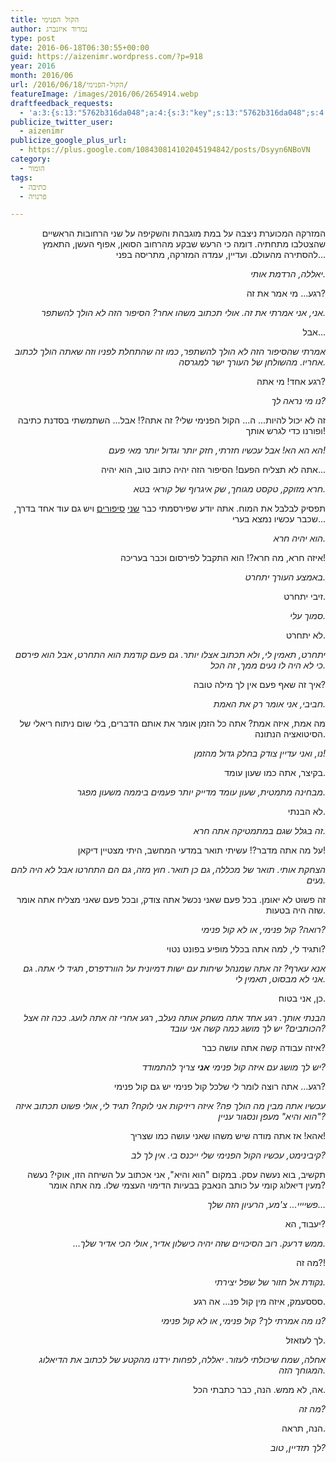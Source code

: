 ```yaml
---
title: הקול הפנימי
author: נמרוד איזנברג
type: post
date: 2016-06-18T06:30:55+00:00
guid: https://aizenimr.wordpress.com/?p=918
year: 2016
month: 2016/06
url: /2016/06/18/הקול-הפנימי/
featureImage: /images/2016/06/2654914.webp
draftfeedback_requests:
  - 'a:3:{s:13:"5762b316da048";a:4:{s:3:"key";s:13:"5762b316da048";s:4:"time";s:10:"1466086166";s:7:"user_id";s:8:"91501967";s:7:"revoked";s:1:"1";}s:13:"5762b3675d88f";a:3:{s:3:"key";s:13:"5762b3675d88f";s:4:"time";s:10:"1466086247";s:7:"user_id";s:8:"91501967";}s:13:"5763fc5fc060d";a:3:{s:3:"key";s:13:"5763fc5fc060d";s:4:"time";s:10:"1466170463";s:7:"user_id";s:8:"91501967";}}'
publicize_twitter_user:
  - aizenimr
publicize_google_plus_url:
  - https://plus.google.com/108430814102045194842/posts/Dsyyn6NBoVN
category:
  - הומור
tags:
  - כתיבה
  - פרנויה

---
```

<p style="text-align:right;" align="justify">
  <span lang="he-IL">המזרקה המכוערת ניצבה על במת מוגבהת והשקיפה על שני הרחובות הראשיים שהצטלבו מתחתיה</span><span lang="en-US">. </span><span lang="he-IL">דומה כי הרעש שבקע מהרחוב הסואן</span><span lang="en-US">, </span><span lang="he-IL">אפוף העשן</span><span lang="en-US">, </span><span lang="he-IL">התאמץ להסתירה מהעולם</span><span lang="en-US">. </span><span lang="he-IL">ועדיין</span><span lang="en-US">, </span><span lang="he-IL">עמדה המזרקה</span><span lang="en-US">, </span><span lang="he-IL">מתריסה בפני...</span>
</p>

<p style="text-align:right;" align="justify">
  <em>יאללה, הרדמת אותי.</em>
</p>

<p style="text-align:right;" align="justify">
  רגע... מי אמר את זה?
</p>

<p style="text-align:right;" align="justify">
  <em>אני, אני אמרתי את זה. אולי תכתוב משהו אחר? הסיפור הזה לא הולך להשתפר.</em>
</p>

<p style="text-align:right;" align="justify">
  אבל...
</p>

<p style="text-align:right;" align="justify">
  <em>אמרתי שהסיפור הזה לא הולך להשתפר, כמו זה שהתחלת לפניו וזה שאתה הולך לכתוב אחריו. מהשולחן של העורך ישר למגרסה.</em>
</p>

<p style="text-align:right;" align="justify">
  רגע אחד! מי אתה?
</p>

<p style="text-align:right;" align="justify">
  <em>נו מי נראה לך?</em>
</p>

<p style="text-align:right;" align="justify">
  זה לא יכול להיות... ה... הקול הפנימי שלי? זה אתה?! אבל... השתמשתי בסדנת כתיבה ופורנו כדי לגרש אותך!
</p>

<p style="text-align:right;" align="justify">
  <em>הא הא הא! אבל עכשיו חזרתי, חזק יותר וגדול יותר מאי פעם!</em>
</p>

<p style="text-align:right;" align="justify">
  אתה לא תצליח הפעם! הסיפור הזה יהיה כתוב טוב, הוא יהיה...
</p>

<p style="text-align:right;" align="justify">
  <em>חרא מזוקק, טקסט מגוחך, שק איגרוף של קוראי בטא.</em>
</p>

<p style="text-align:right;" align="justify">
  תפסיק לבלבל את המוח. אתה יודע שפירסמתי כבר <a href="/2015/09/07/%d7%9e%d7%a9%d7%95%d7%aa%d7%a7%d7%aa-%d7%a1%d7%99%d7%a4%d7%95%d7%a8/">שני</a> <a href="/2015/12/02/%d7%91%d7%9f-%d7%9b%d7%9c%d7%90%d7%99%d7%99%d7%9d-%d7%a1%d7%99%d7%a4%d7%95%d7%a8/">סיפורים</a> ויש גם עוד אחד בדרך, שכבר עכשיו נמצא בערי...
</p>

<p style="text-align:right;" align="justify">
  <em>הוא יהיה חרא.</em>
</p>

<p style="text-align:right;" align="justify">
  איזה חרא, מה חרא?! הוא התקבל לפירסום וכבר בעריכה!
</p>

<p style="text-align:right;" align="justify">
  <em>באמצע העורך יתחרט.</em>
</p>

<p style="text-align:right;" align="justify">
  זיבי יתחרט.
</p>

<p style="text-align:right;" align="justify">
  <em>סמוך עלי.</em>
</p>

<p style="text-align:right;" align="justify">
  לא יתחרט.
</p>

<p style="text-align:right;" align="justify">
  <em>יתחרט, תאמין לי, ולא תכתוב אצלו יותר. גם פעם קודמת הוא התחרט, אבל הוא פירסם כי לא היה לו נעים ממך, זה הכל.<br /> </em>
</p>

<p style="text-align:right;" align="justify">
  איך זה שאף פעם אין לך מילה טובה?
</p>

<p style="text-align:right;" align="justify">
  <em>חביבי, אני אומר רק את האמת.</em>
</p>

<p style="text-align:right;" align="justify">
  מה אמת, איזה אמת? אתה כל הזמן אומר את אותם הדברים, בלי שום ניתוח ריאלי של הסיטואציה הנתונה.
</p>

<p style="text-align:right;" align="justify">
  <em>נו, ואני עדיין צודק בחלק גדול מהזמן!</em>
</p>

<p style="text-align:right;" align="justify">
  בקיצר, אתה כמו שעון עומד.
</p>

<p style="text-align:right;" align="justify">
  <em>מבחינה מתמטית, שעון עומד מדייק יותר פעמים ביממה משעון מפגר.</em>
</p>

<p style="text-align:right;" align="justify">
  לא הבנתי.
</p>

<p style="text-align:right;" align="justify">
  <em>זה בגלל שגם במתמטיקה אתה חרא.</em>
</p>

<p style="text-align:right;" align="justify">
  על מה אתה מדבר?! עשיתי תואר במדעי המחשב, היתי מצטיין דיקאן!
</p>

<p style="text-align:right;" align="justify">
  <em>הצחקת אותי. תואר של מכללה, גם כן תואר. חוץ מזה, גם הם התחרטו אבל לא היה להם נעים.</em>
</p>

<p style="text-align:right;" align="justify">
  זה פשוט לא יאומן. בכל פעם שאני נכשל אתה צודק, ובכל פעם שאני מצליח אתה אומר שזה היה בטעות.
</p>

<p style="text-align:right;" align="justify">
  <em>רואה? קול פנימי, או לא קול פנימי?</em>
</p>

<p style="text-align:right;" align="justify">
  ותגיד לי, למה אתה בכלל מופיע בפונט נטוי?
</p>

<p style="text-align:right;" align="justify">
  <em>אנא עארף? זה אתה שמנהל שיחות עם ישות דמיונית על הוורדפרס, תגיד לי אתה. גם אני לא מבסוט, תאמין לי.</em>
</p>

<p style="text-align:right;" align="justify">
  כן, אני בטוח.
</p>

<p style="text-align:right;" align="justify">
  <em>הבנתי אותך. רגע אחד אתה משחק אותה נעלב, רגע אחרי זה אתה לועג. ככה זה אצל הכותבים? יש לך מושג כמה קשה אני עובד?</em>
</p>

<p style="text-align:right;" align="justify">
  איזה עבודה קשה אתה עושה כבר?
</p>

<p style="text-align:right;" align="justify">
  <em>יש לך מושג עם איזה קול פנימי <strong>אני</strong> צריך להתמודד?</em>
</p>

<p style="text-align:right;" align="justify">
  רגע... אתה רוצה לומר לי שלכל קול פנימי יש גם קול פנימי?
</p>

<p style="text-align:right;" align="justify">
  <em>עכשיו אתה מבין מה הולך פה? איזה ריזיקות אני לוקח? תגיד לי, אולי פשוט תכתוב איזה "הוא והיא" מעפן ונסגור עניין?</em>
</p>

<p style="text-align:right;" align="justify">
  אהא! אז אתה מודה שיש משהו שאני עושה כמו שצריך!
</p>

<p style="text-align:right;" align="justify">
  <em>קיבינימט, עכשיו הקול הפנימי שלי ייכנס בי. אין לך לב?</em>
</p>

<p style="text-align:right;" align="justify">
  תקשיב, בוא נעשה עסק. במקום "הוא והיא", אני אכתוב על השיחה הזו, אוקי? נעשה מעין דיאלוג קומי על כותב הנאבק בבעיות הדימוי העצמי שלו. מה אתה אומר?
</p>

<p style="text-align:right;" align="justify">
  <em>פשיייי... צ'מע, הרעיון הזה שלך...</em>
</p>

<p style="text-align:right;" align="justify">
  יעבוד, הא?
</p>

<p style="text-align:right;" align="justify">
  <em>...ממש דרעק. רוב הסיכויים שזה יהיה כישלון אדיר, אולי הכי אדיר שלך.</em>
</p>

<p style="text-align:right;" align="justify">
  מה זה?!
</p>

<p style="text-align:right;" align="justify">
  <em>נקודת אל חזור של שפל יצירתי.</em>
</p>

<p style="text-align:right;" align="justify">
  סססעמק, איזה מין קול פנ... אה רגע.
</p>

<p style="text-align:right;" align="justify">
  <em>נו מה אמרתי לך? קול פנימי, או לא קול פנימי?</em>
</p>

<p style="text-align:right;" align="justify">
  לך לעזאזל.
</p>

<p style="text-align:right;" align="justify">
  <em>אחלה, שמח שיכולתי לעזור. יאללה, לפחות ירדנו מהקטע של לכתוב את הדיאלוג המגוחך הזה.</em>
</p>

<p style="text-align:right;" align="justify">
  אה, לא ממש. הנה, כבר כתבתי הכל.
</p>

<p style="text-align:right;" align="justify">
  <em>מה זה?</em>
</p>

<p style="text-align:right;" align="justify">
  הנה, תראה.
</p>

<p style="text-align:right;" align="justify">
  <em>לך תזדיין, טוב?<br /> </em>
</p>